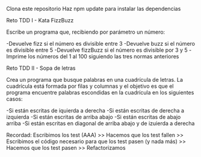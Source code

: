 Clona este repositorio
Haz npm update para instalar las dependencias

Reto TDD I - Kata FizzBuzz

Escribe un programa que, recibiendo por parámetro un número:

-Devuelve fizz si el número es divisible entre 3
-Devuelve buzz si el número es divisible entre 5
-Devuelve fizzBuzz si el número es divisible por 3 y 5
-Imprime los números del 1 al 100 siguiendo las tres normas anteriores

Reto TDD II - Sopa de letras

Crea un programa que busque palabras en una cuadrícula de letras. La cuadrícula está formada por filas y columnas y el objetivo 
es que el programa encuentre palabras escondidas en la cuadrícula en los siguientes casos:

-Si están escritas de iquierda a derecha
-Si están escritas de derecha a izquierda
-Si están escritas de arriba abajo
-Si están escritas de abajo arriba
-Si están escritas en diagonal de arriba abajo y de izuierda a derecha

Recordad: Escribimos los test (AAA) >> Hacemos que los test fallen >> Escribimos el código necesario para que los test pasen (y nada más)
          >> Hacemos que los test pasen >> Refactorizamos